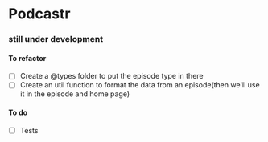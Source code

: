 # Podcastr

### still under development

#### To refactor

- [ ] Create a @types folder to put the episode type in there
- [ ] Create an util function to format the data from an episode(then we'll use it in the episode and home page)

#### To do

- [ ] Tests
